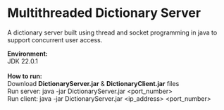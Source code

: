 # Multithreaded Dictionary Server
A dictionary server built using thread and socket programming in java to support concurrent user access.

<b> Environment:</b> 
<br>
JDK 22.0.1
<br>
<br>
<b>How to run:</b>
<br>
Download <b>DictionaryServer.jar</b> & <b>DictionaryClient.jar</b> files
<br>
Run server: java -jar DictionaryServer.jar <port_number> <worker-pool-size> <file-name>
<br>
Run client: java -jar DictionaryServer.jar <ip_address> <port_number>

